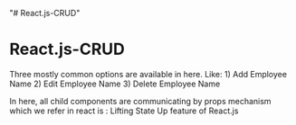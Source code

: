 "# React.js-CRUD" 
# React.js-CRUD

Three mostly common options are available in here. Like: 1) Add Employee Name 2) Edit Employee Name 3) Delete Employee Name

In here, all child components are communicating by props mechanism which we refer in react is : Lifting State Up feature of React.js
